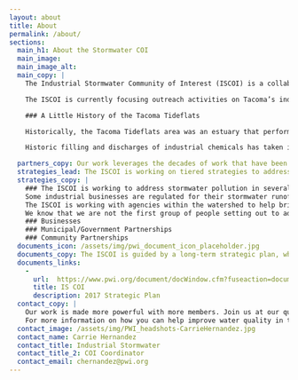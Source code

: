 ```yaml
---
layout: about
title: About
permalink: /about/
sections:
  main_h1: About the Stormwater COI
  main_image:
  main_image_alt:
  main_copy: |
    The Industrial Stormwater Community of Interest (ISCOI) is a collaborative group working to reduce stormwater pollution. ISCOI partners include individuals from a diverse group of organizations, businesses, and agencies located in the Puyallup River Watershed and the City of Tacoma. There is always room at the table for more partners and community input. Please send us an email or come to an ISCOI event if you want to take part in the COI.

    The ISCOI is currently focusing outreach activities on Tacoma’s industrial Tideflats area. The Tacoma Tideflats is our starting point because it is a small area with a high concentration of industrial businesses. The ISCOI plans to expand our outreach into the Nalley Valley industrial corridor as we move out into the rest of the Watershed. Although our outreach focus is in the Tideflats, we are here to support businesses all across the watershed.

    ### A Little History of the Tacoma Tideflats

    Historically, the Tacoma Tideflats area was an estuary that performed functions that improved water quality. However, over the more than a century of industrial use, most of the Tideflats has been filled and largely covered with impervious surfaces.

    Historic filling and discharges of industrial chemicals has taken its toll causing contamination of soil, groundwater and sediment. As a result the Tacoma Tideflats is within the Commencement Bay Nearshore/Tideflats Superfund Site which was established in 1983. Cleanup actions within the Superfund Site have largely been completed and are being monitored for effectiveness. Discharges of contaminated stormwater have the potential to re-contaminate sites that have been cleaned up. Additional information concerning the Commencement Bay Superfund Site is provided [here.](https://cumulis.epa.gov/supercpad/cursites/csitinfo.cfm?id=1000981) See how the Tideflats changed from the late 1800s to the present scrolling down through the pictorial provided [here](https://wa-sw-ctr.maps.arcgis.com/apps/Cascade/index.html?appid=767eb51aff884d1594542cdc5c52785e).

  partners_copy: Our work leverages the decades of work that have been done by our partners, their projects and programs dedicated to improving the quality of industrial stormwater. We are proud to bring together these dedicated professionals to help tackle the complexities of industrial stormwater; and there is always room at the table for more community input and partners.
  strategies_lead: The ISCOI is working on tiered strategies to address water quality from different aspects. We are focused on permitted business, non-permitted and commercial businesses and community impacts.
  strategies_copy: |
    ### The ISCOI is working to address stormwater pollution in several ways. We are focused on businesses, government and community partnerships.
    Some industrial businesses are regulated for their stormwater runoff under the Department of Ecology’s NPDES permit program. Non-permitted businesses are still required to take steps to prevent pollution by the city or county they're located in.  While many businesses in the area do a great job with their stormwater management, some businesses have barriers to overcome. The ISCOI is working to help businesses tackle those barriers and help promote the unsung compliance heroes working to keep Commencement Bay and the watershed clean.
    The ISCOI is working with agencies within the watershed to help bring attention to the needs and experiences of businesses. And something else.
    We know that we are not the first group of people setting out to address stormwater concerns in our community. The ISCOI is working to identify other groups that we can support or collaborate with to magnify our impact.
    ### Businesses
    ### Municipal/Government Partnerships
    ### Community Partnerships
  documents_icon: /assets/img/pwi_document_icon_placeholder.jpg
  documents_copy: The ISCOI is guided by a long-term strategic plan, which helps a broad range of stakeholders set priorities and allocate resources. Learn more about our approach in these foundational and guiding documents.
  documents_links:
    -
      url:  https://www.pwi.org/document/docWindow.cfm?fuseaction=document.viewDocument&ID=4D63E3A5A99D84AB240880400E28F3E2D352D7DE6D8662E69CF856E23FB39B4422D75C3EE68458C976B8FE4ADCD0C464
      title: IS COI
      description: 2017 Strategic Plan
  contact_copy: |
    Our work is made more powerful with more members. Join us at our quarterly meetings at WSU, Center for Urban Waters. See our calendar for specific dates and locations.
    For more information on how you can help improve water quality in the Puyallup River Watershed and Puget Sound, please contact:
  contact_image: /assets/img/PWI_headshots-CarrieHernandez.jpg
  contact_name: Carrie Hernandez
  contact_title: Industrial Stormwater
  contact_title_2: COI Coordinator
  contact_email: chernandez@pwi.org
---
```

